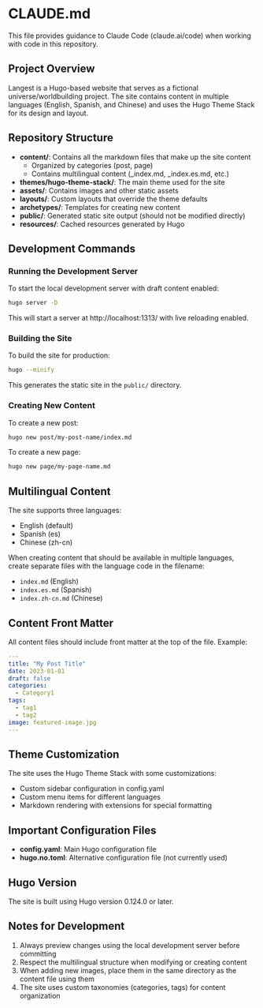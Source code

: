# CLAUDE.md

This file provides guidance to Claude Code (claude.ai/code) when working with code in this repository.

## Project Overview

Langest is a Hugo-based website that serves as a fictional universe/worldbuilding project. The site contains content in multiple languages (English, Spanish, and Chinese) and uses the Hugo Theme Stack for its design and layout.

## Repository Structure

- **content/**: Contains all the markdown files that make up the site content
  - Organized by categories (post, page)
  - Contains multilingual content (_index.md, _index.es.md, etc.)
- **themes/hugo-theme-stack/**: The main theme used for the site
- **assets/**: Contains images and other static assets
- **layouts/**: Custom layouts that override the theme defaults
- **archetypes/**: Templates for creating new content
- **public/**: Generated static site output (should not be modified directly)
- **resources/**: Cached resources generated by Hugo

## Development Commands

### Running the Development Server

To start the local development server with draft content enabled:

```sh
hugo server -D
```

This will start a server at http://localhost:1313/ with live reloading enabled.

### Building the Site

To build the site for production:

```sh
hugo --minify
```

This generates the static site in the `public/` directory.

### Creating New Content

To create a new post:

```sh
hugo new post/my-post-name/index.md
```

To create a new page:

```sh
hugo new page/my-page-name.md
```

## Multilingual Content

The site supports three languages:
- English (default)
- Spanish (es)
- Chinese (zh-cn)

When creating content that should be available in multiple languages, create separate files with the language code in the filename:
- `index.md` (English)
- `index.es.md` (Spanish)
- `index.zh-cn.md` (Chinese)

## Content Front Matter

All content files should include front matter at the top of the file. Example:

```yaml
---
title: "My Post Title"
date: 2023-01-01
draft: false
categories:
  - Category1
tags:
  - tag1
  - tag2
image: featured-image.jpg
---
```

## Theme Customization

The site uses the Hugo Theme Stack with some customizations:
- Custom sidebar configuration in config.yaml
- Custom menu items for different languages
- Markdown rendering with extensions for special formatting

## Important Configuration Files

- **config.yaml**: Main Hugo configuration file
- **hugo.no.toml**: Alternative configuration file (not currently used)

## Hugo Version

The site is built using Hugo version 0.124.0 or later.

## Notes for Development

1. Always preview changes using the local development server before committing
2. Respect the multilingual structure when modifying or creating content
3. When adding new images, place them in the same directory as the content file using them
4. The site uses custom taxonomies (categories, tags) for content organization